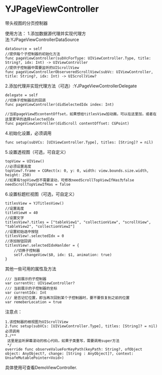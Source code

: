 # YJPageViewController
带头视图的分页控制器

使用方法：
1.添加数据源代理并实现代理方法:YJPageViewControllerDataSource

    dataSource = self
    //提供每个子控制器的初始化方法
    func pageViewController(subVcForType: UIViewController.Type, title: String?, idx: Int) -> UIViewController
    //提供子控制器中需要监听的UIScrollView
    func pageViewControllerObserveredScrollView(subVc: UIViewController, title: String?, idx: Int) -> UIScrollView?
    
2.添加代理并实现代理方法（可选）:YJPageViewControllerDelegate

    delegate = self
    //切换子控制器后的回调
    func pageViewController(didSelectedIdx index: Int)
    
    //当前pageView的contentOffset，如果想给titlesView加动画，可以在这里加，或者在这里更早的选择selectedIdx
    func pageViewController(didScroll contentOffset: CGPoint)
4.初始化设置，必须调用

    func setup(subVCs: [UIViewController.Type], titles: [String]? = nil)
    
5.设置透视图（可选，可自定义）

    topView = UIView()
    //必须设置高度
    topView?.frame = CGRect(x: 0, y: 0, width: view.bounds.size.width, height: 250)
    //如果有topView但不需要滚动，可修改needScrollTopViewIfHas为false
    needScrollTopViewIfHas = false
    
6.设置标题栏视图（可选，可自定义）

    titlesView = YJTitlesView()
    //设置高度    
    titleViewH = 40
    //设置文字
    titlesView?.titles = ["tableView1", "collectionView", "scrollView", "tableView2", "collectionView2"]
    //设置初始选中按钮
    titlesView!.selectedIdx = 0
    //添加按钮回调
    titlesView!.selectedIdxHanlder = {
        //切换子控制器
        self.changeView($0, idx: $1, animation: true)
    }
    

其他一些可用的属性及方法

    /// 当前展示的子控制器
    var currentVc: UIViewController?
    /// 当前展示的子控制器的坐标
    var currentIdx: Int
    /// 是否记忆位置，即当再次回到某个子控制器时，要不要恢复到之前的位置
    var remeberLocation = true
    
注意点：

    1.该控制器的根视图为UIScrollView
    2.func setup(subVCs: [UIViewController.Type], titles: [String]? = nil)必须调用
    3./**
     这里是监听屏幕滚动的核心代码，如果子类重写，需要调用super方法
     */
    override func observeValueForKeyPath(keyPath: String?, ofObject object: AnyObject?, change: [String : AnyObject]?, context: UnsafeMutablePointer<Void>)
    
具体使用可查看DemoViewController.
